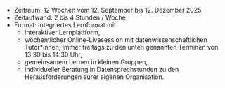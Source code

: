 - Zeitraum: 12 Wochen vom 12. September bis 12. Dezember 2025
- Zeitaufwand: 2 bis 4 Stunden / Woche
- Format: Integriertes Lernformat mit
  - interaktiver Lernplattform,
  - wöchentlicher Online-Livesession mit datenwissenschaftlichen Tutor*innen, immer freitags
    zu den unten genannten Terminen von 13:30 bis 14:30 Uhr,
  - gemeinsamem Lernen in kleinen Gruppen,
  - individueller Beratung in Datensprechstunden zu den Herausforderungen eurer eigenen Organisation.
